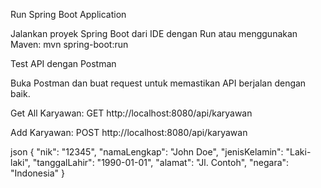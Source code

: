 Run Spring Boot Application

Jalankan proyek Spring Boot dari IDE dengan Run atau menggunakan Maven:
mvn spring-boot:run

Test API dengan Postman

Buka Postman dan buat request untuk memastikan API berjalan dengan baik.

Get All Karyawan: GET http://localhost:8080/api/karyawan

Add Karyawan: POST http://localhost:8080/api/karyawan

json
{
  "nik": "12345",
  "namaLengkap": "John Doe",
  "jenisKelamin": "Laki-laki",
  "tanggalLahir": "1990-01-01",
  "alamat": "Jl. Contoh",
  "negara": "Indonesia"
}
